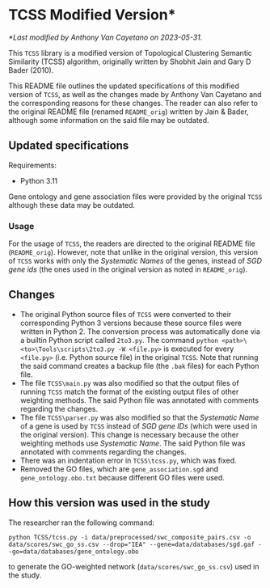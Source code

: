 # TCSS Modified Version\*

_\*Last modified by Anthony Van Cayetano on 2023-05-31._

This `TCSS` library is a modified version of Topological Clustering Semantic Similarity (TCSS) algorithm, originally written by Shobhit Jain and Gary D Bader (2010).

This README file outlines the updated specifications of this modified version of `TCSS`, as well as the changes made by Anthony Van Cayetano and the corresponding reasons for these changes. The reader can also refer to the original README file (renamed `README_orig`) written by Jain & Bader, although some information on the said file may be outdated.

## Updated specifications

Requirements:

- Python 3.11

Gene ontology and gene association files were provided by the original `TCSS` although these data may be outdated.

### Usage

For the usage of `TCSS`, the readers are directed to the original README file (`README_orig`). However, note that unlike in the original version, this version of `TCSS` works with only the _Systematic Names_ of the genes, instead of _SGD gene ids_ (the ones used in the original version as noted in `README_orig`).

## Changes

- The original Python source files of `TCSS` were converted to their corresponding Python 3 versions because these source files were written in Python 2. The conversion process was automatically done via a builtin Python script called `2to3.py`. The command `python <path>\<to>\Tools\scripts\2to3.py -W <file.py>` is executed for every `<file.py>` (i.e. Python source file) in the original `TCSS`. Note that running the said command creates a backup file (the `.bak` files) for each Python file.
- The file `TCSS\main.py` was also modified so that the output files of running `TCSS` match the format of the existing output files of other weighting methods. The said Python file was annotated with comments regarding the changes.
- The file `TCSS\parser.py` was also modified so that the _Systematic Name_ of a gene is used by `TCSS` instead of _SGD gene IDs_ (which were used in the original version). This change is necessary because the other weighting methods use _Systematic Name_. The said Python file was annotated with comments regarding the changes.
- There was an indentation error in `TCSS\tcss.py`, which was fixed.
- Removed the GO files, which are `gene_association.sgd` and `gene_ontology.obo.txt` because different GO files were used.

## How this version was used in the study

The researcher ran the following command:

`python TCSS/tcss.py -i data/preprocessed/swc_composite_pairs.csv -o data/scores/swc_go_ss.csv --drop="IEA" --gene=data/databases/sgd.gaf --go=data/databases/gene_ontology.obo`

to generate the GO-weighted network (`data/scores/swc_go_ss.csv`) used in the study.
